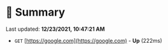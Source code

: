 # 📖 Summary
Last updated: **12/23/2021, 10:47:21 AM**

- `GET` [https://google.com](https://google.com) - **Up** (222ms)
